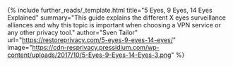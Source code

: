{%
  include further_reads/_template.html
  title="5 Eyes, 9 Eyes, 14 Eyes Explained"
  summary="This guide explains the different X eyes surveillance alliances and why this topic is important when choosing a VPN service or any other privacy tool."
  author="Sven Tailor"
  url="https://restoreprivacy.com/5-eyes-9-eyes-14-eyes/"
  image="https://cdn-resprivacy.pressidium.com/wp-content/uploads/2017/10/5-Eyes-9-Eyes-14-Eyes-3.png"
%}
